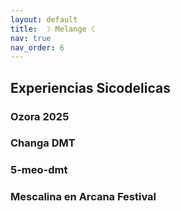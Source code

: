 ```yaml
---
layout: default
title:  ☽ Melange ☾
nav: true
nav_order: 6
---
```


## Experiencias Sicodelicas

### Ozora 2025

### Changa DMT

### 5-meo-dmt

### Mescalina en Arcana Festival
